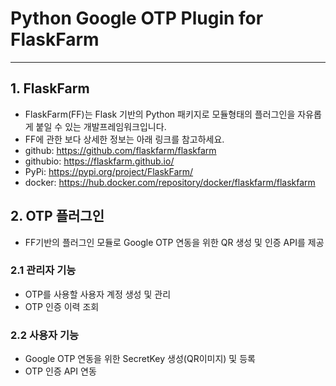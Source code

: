 # Python Google OTP Plugin for FlaskFarm
- - - 
## 1. FlaskFarm
- FlaskFarm(FF)는 Flask 기반의 Python 패키지로 모듈형태의 플러그인을 자유롭게 붙일 수 있는 개발프레임워크입니다.
- FF에 관한 보다 상세한 정보는 아래 링크를 참고하세요. 
- github: <https://github.com/flaskfarm/flaskfarm>
- githubio: <https://flaskfarm.github.io/>
- PyPi: <https://pypi.org/project/FlaskFarm/>
- docker: <https://hub.docker.com/repository/docker/flaskfarm/flaskfarm>

## 2. OTP 플러그인
- FF기반의 플러그인 모듈로 Google OTP 연동을 위한 QR 생성 및 인증 API를 제공
### 2.1 관리자 기능
- OTP를 사용할 사용자 계정 생성 및 관리
- OTP 인증 이력 조회
### 2.2 사용자 기능
- Google OTP 연동을 위한 SecretKey 생성(QR이미지) 및 등록
- OTP 인증 API 연동
